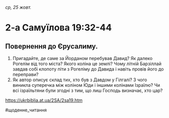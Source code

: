 
_ср, 25 жовт._

# 2-а Самуїлова 19:32-44

## Повернення до Єрусалиму.
1. Пригадайте, де саме за Йорданом перебував Давид? Як далеко Рогелім від того міста? Якого коліна це землі? Чому літній Барзіллай завдав собі клопоту піти з Рогеліму до Давида і навіть провів його до переправи?
2. Як автор описує склад тих, хто був з Давдом у Гілгалі? З чого виникла суперечка між коліном Юди і іншими колінами Ізраїлю? Чи всі ізраїльтяни були згодні з тим, що лиш Господь визначає, хто цар?

https://ukrbiblia.at.ua/2SA/2sa19.htm 

#щоденне_читання
